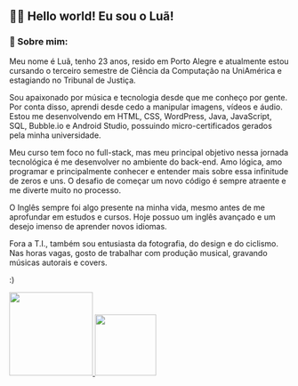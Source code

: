## 👋🏻 Hello world! Eu sou o Luã!

### 🌙 Sobre mim:
Meu nome é Luã, tenho 23 anos, resido em Porto Alegre e atualmente estou cursando o terceiro semestre de Ciência da Computação na UniAmérica e estagiando no Tribunal de Justiça. 

Sou apaixonado por música e tecnologia desde que me conheço por gente. Por conta disso, aprendi desde cedo a manipular imagens, vídeos e áudio. Estou me desenvolvendo em HTML, CSS, WordPress, Java, JavaScript, SQL, Bubble.io e Android Studio, possuindo micro-certificados gerados pela minha universidade.

Meu curso tem foco no full-stack, mas meu principal objetivo nessa jornada tecnológica é me desenvolver no ambiente do back-end. Amo lógica, amo programar e principalmente conhecer e entender mais sobre essa infinitude de zeros e uns. O desafio de começar um novo código é sempre atraente e me diverte muito no processo.

O Inglês sempre foi algo presente na minha vida, mesmo antes de me aprofundar em estudos e cursos.
Hoje possuo um inglês avançado e um desejo imenso de aprender novos idiomas.

Fora a T.I., também sou entusiasta da fotografia, do design e do ciclismo.
Nas horas vagas, gosto de trabalhar com produção musical, gravando músicas autorais e covers.

:)

<div>
  <a href="https://www.linkedin.com/in/lu%C3%A3-ornelas/">
    <img height="150em" src="https://github-readme-stats.vercel.app/api?username=luornel&show_icons=true&theme=synthwave"/>
<img height="110em" src="https://github-readme-stats.vercel.app/api/top-langs/?username=luornel&layout=compact&langs_count=16&theme=synthwave"/>
</div>
